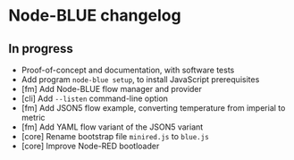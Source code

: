 # Node-BLUE changelog 

## In progress

- Proof-of-concept and documentation, with software tests
- Add program `node-blue setup`, to install JavaScript prerequisites
- [fm] Add Node-BLUE flow manager and provider
- [cli] Add `--listen` command-line option
- [fm] Add JSON5 flow example, converting temperature from imperial to metric
- [fm] Add YAML flow variant of the JSON5 variant
- [core] Rename bootstrap file `minired.js` to `blue.js`
- [core] Improve Node-RED bootloader
